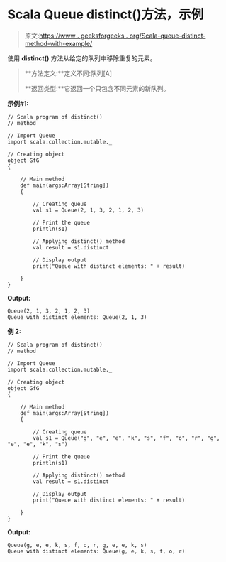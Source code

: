 # Scala Queue distinct()方法，示例

> 原文:[https://www . geeksforgeeks . org/Scala-queue-distinct-method-with-example/](https://www.geeksforgeeks.org/scala-queue-distinct-method-with-example/)

使用 **distinct()** 方法从给定的队列中移除重复的元素。

> **方法定义:**定义不同:队列[A]
> 
> **返回类型:**它返回一个只包含不同元素的新队列。

**示例#1:**

```
// Scala program of distinct() 
// method 

// Import Queue 
import scala.collection.mutable._

// Creating object 
object GfG 
{ 

    // Main method 
    def main(args:Array[String]) 
    { 

        // Creating queue
        val s1 = Queue(2, 1, 3, 2, 1, 2, 3) 

        // Print the queue
        println(s1) 

        // Applying distinct() method  
        val result = s1.distinct

        // Display output 
        print("Queue with distinct elements: " + result) 

    } 
} 
```

**Output:**

```
Queue(2, 1, 3, 2, 1, 2, 3)
Queue with distinct elements: Queue(2, 1, 3)

```

**例 2:**

```
// Scala program of distinct() 
// method 

// Import Queue 
import scala.collection.mutable._

// Creating object 
object GfG 
{ 

    // Main method 
    def main(args:Array[String]) 
    { 

        // Creating queue
        val s1 = Queue("g", "e", "e", "k", "s", "f", "o", "r", "g", "e", "e", "k", "s") 

        // Print the queue
        println(s1) 

        // Applying distinct() method  
        val result = s1.distinct

        // Display output 
        print("Queue with distinct elements: " + result) 

    } 
} 
```

**Output:**

```
Queue(g, e, e, k, s, f, o, r, g, e, e, k, s)
Queue with distinct elements: Queue(g, e, k, s, f, o, r)

```